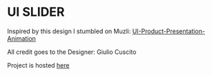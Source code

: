 # UI SLIDER

Inspired by this design I stumbled on Muzli: [UI-Product-Presentation-Animation](https://dribbble.com/shots/4871461-Daily-UI-Product-presentation-animation)

All credit goes to the Designer: Giulio Cuscito



Project is hosted [here](https://teddyotieno.github.io/ui-stuff-slider/)
